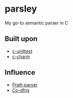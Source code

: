 # parsley
My go-to semantic parser in C

## Built upon

- [c-unittest](https://github.com/gmdods/c-unittest)
- [c-charm](https://github.com/gmdods/c-charm)

## Influence

- [Pratt-parser](https://en.wikipedia.org/wiki/Operator-precedence_parser)
- [Co-dfns](https://github.com/Co-dfns/Co-dfns)
